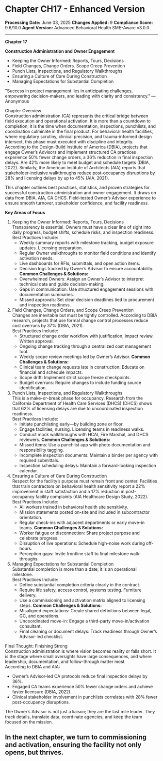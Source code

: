 # Chapter CH17 - Enhanced Version

**Processing Date:** June 03, 2025
**Changes Applied:** 9
**Compliance Score:** 9.6/10.0
**Agent Version:** Advanced Behavioral Health SME-Aware v3.0.0

---

**Chapter 17**

**Construction Administration and Owner Engagement**

* Keeping the Owner Informed: Reports, Tours, Decisions  
* Field Changes, Change Orders. Scope Creep Prevention  
* Punch Lists, Inspections, and Regulatory Walkthroughs  
* Ensuring a Culture of Care During Construction  
* Managing Expectations for Substantial Completion

"Success in project management lies in anticipating challenges, empowering decision-makers, and leading with clarity and consistency." — Anonymous

Chapter Overview  
Construction administration (CA) represents the critical bridge between field execution and operational activation. It is more than a countdown to completion; it is the time when documentation, inspections, punchlists, and coordination culminate in the final product. For behavioral health facilities, where regulatory scrutiny, clinical precision, and trauma-informed design intersect, this phase must executed with discipline and integrity.  
According to the Design-Build Institute of America (DBIA), projects that engage Owner’s Advisors and implement structured CA practices experience 50% fewer change orders, a 36% reduction in final inspection delays. Are 42% more likely to meet budget and schedule targets (DBIA, 2022). Similarly, the American Institute of Architects (AIA) reports that stakeholder-inclusive walkthroughs reduce post-occupancy disruptions by 28% and licensing delays by up to 45% (AIA, 2021).

This chapter outlines best practices, statistics, and proven strategies for successful construction administration and owner engagement. It draws on data from DBIA, AIA, CA DHCS. Field-tested Owner’s Advisor experience to ensure smooth turnover, stakeholder confidence, and facility readiness.

**Key Areas of Focus**

1. Keeping the Owner Informed: Reports, Tours, Decisions  
   Transparency is essential. Owners must have a clear line of sight into daily progress, budget shifts, schedule risks, and inspection readiness.  
   Best Practices Include:  
   * Weekly summary reports with milestone tracking, budget exposure updates. Licensing preparation.  
   * Regular Owner walkthroughs to monitor field conditions and identify activation needs.  
   * Live dashboards for RFIs, submittals, and open action items.  
   * Decision logs tracked by Owner’s Advisor to ensure accountability. **Common Challenges & Solutions:**  
   * Overwhelmed Owners: Assign an Owner’s Advisor to interpret technical data and guide decision-making.  
   * Gaps in communication: Use structured engagement sessions with documentation summaries.  
   * Missed approvals: Set clear decision deadlines tied to procurement and inspection readiness.  
2. Field Changes, Change Orders, and Scope Creep Prevention  
   Changes are inevitable but must be tightly controlled. According to DBIA research, projects that use formal change control processes reduce cost overruns by 37% (DBIA, 2021).  
   Best Practices Include:  
   * Structured change order workflow with justification, impact review. Written approval.  
   * Ongoing change tracking through a centralized cost management tool.  
   * Weekly scope review meetings led by Owner’s Advisor. **Common Challenges & Solutions:**  
   * Clinical team change requests late in construction: Educate on financial and schedule impacts.  
   * Scope drift: Implement strict scope freeze checkpoints.  
   * Budget overruns: Require changes to include funding source identification.  
3. Punch Lists, Inspections, and Regulatory Walkthroughs  
   This is a make-or-break phase for occupancy. Research from the California Department of Health Care Services (DHCS) (DHCS) shows that 62% of licensing delays are due to uncoordinated inspection readiness.  
   Best Practices Include:  
   * Initiate punchlisting early—by building zone or floor.  
   * Engage facilities, nursing. Licensing teams in readiness walks.  
   * Conduct mock walkthroughs with HCAI, Fire Marshal, and DHCS reviewers. **Common Challenges & Solutions:**  
   * Missed items: Use a punchlist app with photo documentation and responsibility tagging.  
   * Incomplete inspection documents: Maintain a binder per agency with required submittals.  
   * Inspection scheduling delays: Maintain a forward-looking inspection calendar.  
4. Ensuring a Culture of Care During Construction  
   Respect for the facility’s purpose must remain front and center. Facilities that train contractors on behavioral health sensitivity report a 22% improvement in staff satisfaction and a 17% reduction in post-occupancy facility complaints (AIA Healthcare Design Study, 2022).  
   Best Practices Include:  
   * All workers trained in behavioral health site sensitivity.  
   * Mission statements posted on-site and included in subcontractor orientation.  
   * Regular check-ins with adjacent departments or early move-in teams. **Common Challenges & Solutions:**  
   * Worker fatigue or disconnection: Share project purpose and celebrate progress.  
   * Disruption of live operations: Schedule high-noise work during off-hours.  
   * Perception gaps: Invite frontline staff to final milestone walk-throughs.  
5. Managing Expectations for Substantial Completion  
   Substantial completion is more than a date; it is an operational milestone.  
   Best Practices Include:  
   * Define substantial completion criteria clearly in the contract.  
   * Require life safety, access control, systems testing. Furniture delivery.  
   * Use a commissioning and activation matrix aligned to licensing steps. **Common Challenges & Solutions:**  
   * Misaligned expectations: Create shared definitions between legal, GC, and operations.  
   * Uncoordinated move-in: Engage a third-party move-in/activation consultant.  
   * Final cleaning or document delays: Track readiness through Owner’s Advisor-led checklist.

Final Thought: Finishing Strong  
Construction administration is where vision becomes reality or falls short. It is the stage where small oversights have large consequences, and where leadership, documentation, and follow-through matter most.  
According to DBIA and AIA:

* Owner’s Advisor-led CA protocols reduce final inspection delays by 36%.  
* Engaged CA teams experience 50% fewer change orders and achieve faster licensure (DBIA, 2022).  
* Clinical stakeholder involvement in punchlists correlates with 28% fewer post-occupancy disruptions.

The Owner’s Advisor is not just a liaison; they are the last mile leader. They track details, translate data, coordinate agencies, and keep the team focused on the mission.

## **In the next chapter, we turn to commissioning and activation, ensuring the facility not only opens, but thrives.**